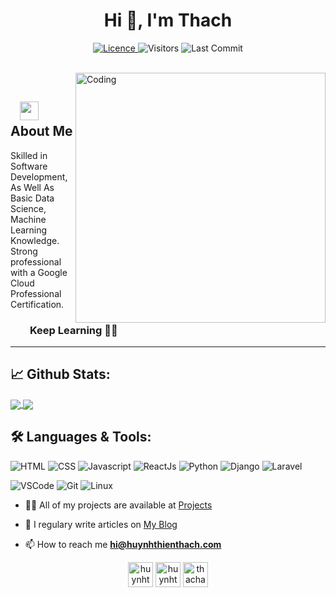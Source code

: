 <h1 align="center">Hi 👋, I'm Thach</h1>
<p align="center">
<a href="https://github.com/huynhthienthach/huynhthienthach/blob/master/LICENSE">
<img alt="Licence" src="https://img.shields.io/github/license/huynhthienthach/huynhthienthach?color=brightgreen"/>
</a>
<img alt="Visitors" src="https://komarev.com/ghpvc/?username=huynhthienthach&style=flat&labelColor=black&logo=github&label=PROFILE+VIEWS&color=29bf12"/>
<img alt="Last Commit" src="https://img.shields.io/github/last-commit/huynhthienthach/huynhthienthach?logo=markdown&label=LAST+UPDATE&color=29bf12&style=flat">
 <a href="https://github.com/huynhthienthach/huynhthienthach/actions">
  </a>
</p>
</br>
<img align="right" alt="Coding" width="400" src="https://media.giphy.com/media/Y4ak9Ki2GZCbJxAnJD/giphy.gif">
</br>

## &nbsp; &nbsp;<img src="https://media.giphy.com/media/WUlplcMpOCEmTGBtBW/giphy.gif" width="30"> **About Me**

Skilled in Software Development, As Well As Basic Data Science, Machine Learning Knowledge. Strong professional with a Google Cloud Professional Certification.

### &nbsp; &nbsp; &nbsp; &nbsp; **Keep Learning** 👨‍🎓️️

---

## 📈 **Github Stats:**

<a href="https://github.com/huynhthienthach">
<img align="center" src="https://github-readme-stats.vercel.app/api?username=huynhthienthach&show_icons=true&include_all_commits=true&theme=blue-green&count_private=true">
</a>
<a href="https://github.com/codeperfectplus/github-readme-stats">
<img align="center" src="https://github-readme-stats.anuraghazra1.vercel.app/api/top-langs/?username=huynhthienthach&layout=compact&theme=blue-green" />
</a>
</br>

## 🛠️ **Languages & Tools:**

![HTML](https://img.shields.io/badge/html%20-%23E34F26.svg?&style=for-the-badge&logo=html5&logoColor=white)
![CSS](https://img.shields.io/badge/css%20-%231572B6.svg?&style=for-the-badge&logo=css3&logoColor=white)
![Javascript](https://img.shields.io/badge/-Javascript-ffb400?style=for-the-badge&logo=javascript&logoColor=ffff3f)
![ReactJs](https://img.shields.io/badge/-React-blue?style=for-the-badge&logo=react)
![Python](https://img.shields.io/badge/-Python-blue?style=for-the-badge&logo=python)
![Django](https://img.shields.io/badge/-Django-blue?style=for-the-badge&logo=django)
![Laravel](https://img.shields.io/badge/-Laravel-black?style=for-the-badge&logo=laravel)

![VSCode](https://img.shields.io/badge/-vscode-00a8e8?style=for-the-badge&logo=visual-studio-code)
![Git](https://img.shields.io/badge/git%20-%23F05033.svg?&style=for-the-badge&logo=git&logoColor=white)
![Linux](https://img.shields.io/badge/-linux-772953?style=for-the-badge&logo=linux)


- 👨‍💻 All of my projects are available at [Projects](https://huynhthienthach.com/projects/)

- 📝 I regulary write articles on [My Blog](https://huynhthienthach.com)

- 📫 How to reach me **hi@huynhthienthach.com**


<p align="center">
<a href="https://dev.to/huynhthienthach" target="blank"><img align="center" src="https://cdn.jsdelivr.net/npm/simple-icons@3.0.1/icons/dev-dot-to.svg" alt="huynhthienthach" height="40" width="40" /></a>
<a href="https://twitter.com/huynhthienthach" target="blank"><img align="center" src="https://cdn.jsdelivr.net/npm/simple-icons@3.0.1/icons/twitter.svg" alt="huynhthienthach" height="40" width="40" /></a>
<a href="https://fb.com/thachanthos" target="blank"><img align="center" src="https://cdn.jsdelivr.net/npm/simple-icons@3.0.1/icons/facebook.svg" alt="thachanthos" height="40" width="40" /></a>
</p>
